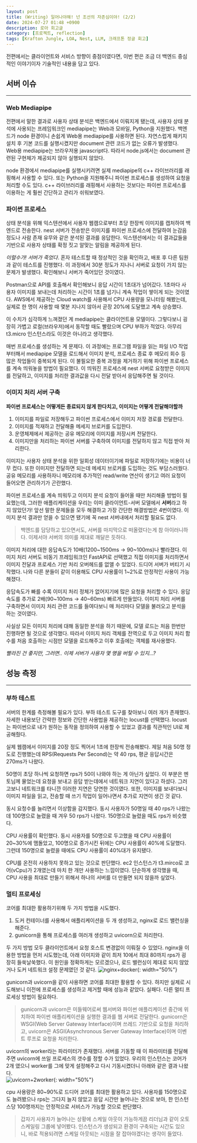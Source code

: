 ```yaml
---
layout: post
title: (Writing) 일어나야해! 넌 조선의 자존심이야! (2/2)
date: 2024-07-27 01:48 +0900
description: 로아 회고글
category: [프로젝트, reflection]
tags: [Krafton Jungle, LOA, Nest, LLM, 크래프톤 정글 회고]
---
```


전편에서는 클라이언트와 서비스 방향이 중점이였다면, 이번 편은 조금 더 백엔드 중심적인 이야기이자 기술적인 내용을 담고 있다.

## 서버 이슈
---
### Web Mediapipe
전편에서 말한 결과로 사용자 상태 분석은 백엔드에서 이뤄지게 됐는데, 사용자 상태 분석에 사용되는 프레임워크인 mediapipe는 Web과 모바일, Python을 지원했다. 백엔드가 node 환경이니 손쉽게 Web용 mediapipe를 사용하면 된다. 자연스럽게 패키지 설치 후 기본 코드를 실행시켰지만 document 관련 코드가 없는 오류가 발생했다. Web용 mediapipe는 브라우저용 javascript다. 따라서 node.js에서는 document 관련된 구현체가 제공되지 않아 실행되지 않았다.

node 환경에서 mediapipe를 실행시키려면 실제 mediapipe의 c++ 라이브러리를 래핑해서 사용할 수 있다. 또는 Python을 지원해주니 파이썬 프로세스를 생성하여 요청을 처리할 수도 있다. c++ 라이브러리를 래핑해서 사용하는 것보다는 파이썬 프로세스를 이용하는 게 훨씬 간단하고 관리가 쉬워보였다.

### 파이썬 프로세스
상태 분석을 위해 익스텐션에서 사용자 웹캠으로부터 초당 한장씩 이미지를 캡처하여 백엔드로 전송한다. nest 서버가 전송받은 이미지를 파이썬 프로세스에 전달하여 눈감음 정도나 사람 존재 유무와 같은 분석된 결과를 응답한다. 익스텐션에서는 이 결과값들을 기반으로 사용자 상태를 확정 짓고 알맞는 알림을 제공하게 된다.

*이럴수가! 서버가 죽었다*. 혼자 테스트할 때 정상적인 것을 확인하고, 배포 후 다른 팀원과 같이 테스트를 진행했다. 이 과정에서 30분 정도가 지나니 서버로 요청이 가지 않는 문제가 발생했다. 확인해보니 서버가 죽어있던 것이였다.

Postman으로 API를 호출해서 확인해보니 응답 시간이 1초대가 넘어갔다. 1초마다 사용자 이미지를 보내는데 처리하는 시간이 1초를 넘기니 계속 작업이 쌓이게 되는 것이였다. AWS에서 제공하는 Cloud watch를 사용해서 CPU 사용량을 모니터링 해봤는데, 실제로 한 명이 사용할 때 몇분 지나지 않아서 곧장 20%에 도달했고 계속 상승했다.

이 수치가 심각하게 느껴졌던 게 mediapipe는 클라이언트용 모델이다. 그렇다보니 굉장히 가볍고 로컬(브라우저)에서 동작할 때도 빨랐으며 CPU 부하가 적었다. 아무리 t3.micro 인스턴스라도 이것은 아니라고 생각했다.

매번 프로세스를 생성하는 게 문제다. 이 과정에는 프로그램 파일을 읽는 파일 I/O 작업부터해서 mediapipe 모델을 로드해서 이미지 분석, 프로세스 종료 후 메모리 회수 등 많은 작업들이 중복되게 된다. 이 불필요한 중복 과정을 제거하기 위해 파이썬 프로세스를 계속 띄워놓을 방법이 필요했다. 이 띄워진 프로세스에 nest 서버로 요청받은 이미지를 전달하고, 이미지를 처리한 결과값을 다시 전달 받아서 응답해주면 될 것이다.

### 이미지 처리 서버 구축
**파이썬 프로세스는 어떻게든 종료되지 않게 한다치고, 이미지는 어떻게 전달해야할까**
1. 이미지를 파일로 저장해두고 파이썬 프로세스에서 이미지 저장 경로를 전달한다.
2. 이미지를 적재하고 전달해줄 메세지 브로커를 도입한다.
3. 운영체제에서 제공하는 공유 메모리에 이미지를 저장시켜 전달한다.
4. 이미지만을 처리하는 파이썬 서버를 구축하여 이미지를 전달하지 않고 직접 받아 처리한다.  

이미지는 사용자 상태 분석을 위한 일회성 데이터이기에 파일로 저장하기에는 비용이 너무 컸다. 또한 이미지만 전달하면 되는데 메세지 브로커를 도입하는 것도 부담스러웠다. 공유 메모리를 사용하자니 메모리에 추가적인 read/write 연산이 생기고 여러 요청이 들어오면 관리하기가 곤란했다.

파이썬 프로세스를 계속 띄워두고 이미지 분석 요청이 들어올 때만 처리해줄 방법이 필요했는데, 그러한 애플리케이션을 우리는 이미 클라이언트-서버 모델에서 **서버**라고 하지 않았던가! 앞선 말한 문제들을 모두 해결하고 가장 간단한 해결방법은 4번이였다. 이미지 분석 결과만 얻을 수 있으면 됐기에 꼭 nest 서버내에서 처리할 필요도 없다.

>백엔드를 담당하고 있으면서도, 서버를 마지막으로 떠올렸다는게 참 아이러니하다. 이제서야 서버의 의미를 제대로 깨달은 듯하다.

이미지 처리에 대한 응답속도가 10배(1200~1500ms -> 90~100ms)나 빨라졌다. 이미지 처리 서버도 비동기 프레임워크인 FastAPI로 선택했고 직접 이미지를 처리하면서 이미지 전달과 프로세스 기반 처리 오버헤드를 없앨 수 있었다. 드디어 서버가 버티기 시작했다. 나와 다른 분들이 같이 이용해도 CPU 사용률이 1~2%로 안정적인 사용이 가능해졌다. 

응답속도가 빠를 수록 이미지 처리 정체가 없어지기에 많은 요청을 처리할 수 있다. 응답속도를 추가로 2배(90~100ms -> 40~60ms) 빠르게 만들었다. 이미지 처리 서버를 구축하면서 이미지 처리 관련 코드를 들여다보니 매 처리마다 모델을 불러오고 분석을 하는 것이였다. 

사실상 모든 이미지 처리에 대해 동일한 분석을 하기 때문에, 모델 로드는 처음 한번만 진행하면 될 것으로 생각했다. 따라서 이미지 처리 객체를 전역으로 두고 이미지 처리 함수를 처음 호출하는 시점만 모델을 로드해주고 이후 호출에는 객체를 재사용했다.

*빨라진 건 좋지만, 그러면.. 이제 서버가 사용자 몇 명을 버틸 수 있지...?*

## 성능 측정
---
### 부하 테스트
서버의 한계를 측정해볼 필요가 있다. 부하 테스트 도구를 찾아보니 여러 개가 존재했다. 자세한 내용보단 간략한 정보와 간단한 사용법을 제공하는 locust를 선택했다. locust는 파이썬으로 내가 원하는 동작을 정의하여 사용할 수 있었고 결과를 직관적인 UI로 제공해줬다.

실제 웹캠에서 이미지를 20장 정도 찍어서 1초에 한장씩 전송해봤다. 제일 처음 50명 정도로 진행했는데 RPS(Requests Per Second)는 약 40 rps, 평균 응답시간은 270ms가 나왔다.

50명이 초당 하나씩 요청하면 rps가 50이 나와야 하는 게 아닌가 싶었다. 이 부분은 멘토님께 물었는데 요청을 보내고 응답 받는데에서 네트워크 지연이 있다고 하셨다. 그러고보니 네트워크를 타니깐 이러한 지연은 당연한 것이였다. 또한, 이미지를 보내다보니 이미지 파일을 읽고, 전송할 때 쓰기 작업이 일어나면서 추가로 지연이 생긴 것 같다.

동시 요청수를 늘리면서 이상함을 감지했다. 동시 사용자가 50명일 때 40 rps가 나왔는데 100명으로 늘렸을 때 겨우 50 rps가 나왔다. 150명으로 늘렸을 때도 rps가 비슷했다.

CPU 사용률이 확인했다. 동시 사용자를 50명으로 두고했을 때 CPU 사용률이 20~30%에 맴돌았고, 100명으로 증가시킨 뒤에는 CPU 사용률이 40%에 도달했다. 그런데 150명으로 늘렸을 때에도 CPU 사용률이 40%대가 유지됐다.

CPU를 온전히 사용하지 못하고 있는 것으로 판단했다. ec2 인스턴스가 t3.mirco로 코어(vCpu)가 2개였는데 마치 한 개만 사용하는 느낌이였다. 단순하게 생각했을 때, CPU 사용을 최대로 만들기 위해서 하나의 서버를 더 만들면 되지 않을까 싶었다.

### 멀티 프로세싱
코어를 최대한 활용하기위해 두 가지 방법을 시도했다.
1. 도커 컨테이너를 사용해서 애플리케이션을 두 개 생성하고, nginx로 로드 밸런싱을 해준다.
2. gunicorn을 통해 프로세스를 여러개 생성하고 uvicorn으로 처리한다.

두 가지 방법 모두 클라이언트에서 요청 호스트 변경없이 이뤄질 수 있었다. nginx을 이용한 방법을 먼저 시도했는데, 아래 이미지와 같이 최저 10에서 최대 80까지 rps가 굉장히 들쑥날쑥했다. 이 원인을 정확하게는 모르겠으나, 로드 밸런싱이 제대로 되지 않았거나 도커 네트워크 설정 문제였던 것 같다.
![nginx+docker](https://github.com/user-attachments/assets/3634b375-01bb-4c55-8b16-53b2e4d21f8d){: width="50%"}

gunicorn과 uvicorn을 같이 사용하면 코어를 최대한 활용할 수 있다. 하지만 실제로 시도해보니 이전에 프로세스를 생성하고 제거할 때에 성능과 같았다. 실패다. 다른 멀티 프로세싱 방법이 필요하다.
>gunicorn과 uvicorn은 미들웨어로써 웹서버와 파이썬 애플리케이션 중간에 위치하여 파이썬 애플리케이션을 실행한 결과를 웹 서버로 전달한다. gunicorn은 WSGI(Web Server Gateway Interface)이며 쓰레드 기반으로 요청을 처리하고, uvicorn은 ASGI(Asynchronous Server Gateway Interface)이며 이벤트 루프로 요청을 처리한다.

uvicorn의 worker라는 파라미터가 존재했다. 서버를 기동할 때 이 파라미터를 전달해주면 uvicorn에 쓰일 프로세스의 갯수를 정할 수가 있었다. 우리의 인스턴스는 코어가 2개 였으니 worker를 그에 맞게 설정해주고 다시 기동시켰더니 아래와 같은 결과 나왔다.  
![uvicorn+2worker](https://github.com/user-attachments/assets/9b6138af-d929-4171-9d98-c51bc9dc4794){: width="50%"}

cpu 사용량은 80~90%로 드디어 코어를 최대한 활용하고 있다. 사용자를 150명으로도 늘려봤으나 rps는 그다지 늘지 않았고 응답 시간만 늘어나는 것으로 보아, 한 인스턴스당 100명까지는 안정적으로 서비스가 가능할 것으로 판단했다.

>갑자기 사용자가 늘어나는 상황에 스케일 아웃이 가능하게끔 리더님과 같이 오토 스케일링 그룹에 넣어봤다. 인스턴스가 생성되고 환경이 구축되는 시간도 있으니, 바로 적용되려면 스케일 아웃되는 시점을 잘 잡아야겠다는 생각이 들었다.
